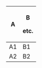<table>
<thead>
<tr>
<th>A</th>
<th><p>B</p><p>etc.</p></th>
</tr>
</thead>
<tbody>
<tr>
<td>A1</td>
<td>B1</td>
</tr>
<tr>
<td>A2</td>
<td>B2</td>
</tr>
</tbody>
</table>